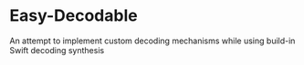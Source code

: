 # Easy-Decodable

An attempt to implement custom decoding mechanisms while using build-in Swift decoding synthesis
